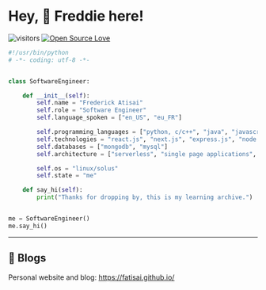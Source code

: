 # Hey, 👋 Freddie here!

![visitors](https://visitor-badge.laobi.icu/badge?page_id=zhenye-na.zhenye-na)
[![Open Source Love](https://badges.frapsoft.com/os/v1/open-source.svg?v=102)](https://github.com/ellerbrock/open-source-badge/)


```python
#!/usr/bin/python
# -*- coding: utf-8 -*-


class SoftwareEngineer:

    def __init__(self):
        self.name = "Frederick Atisai"
        self.role = "Software Engineer"
        self.language_spoken = ["en_US", "eu_FR"]

        self.programming_languages = ["python, c/c++", "java", "javascript", "php", "sass/scss"]
        self.technologies = "react.js", "next.js", "express.js", "node.js", "redux", "swr", "sanity", "mongoose", "sas"]
        self.databases = ["mongodb", "mysql"]
        self.architecture = ["serverless", "single page applications", "progressive web apps"]

        self.os = "linux/solus"
        self.state = "me"

    def say_hi(self):
        print("Thanks for dropping by, this is my learning archive.")


me = SoftwareEngineer()
me.say_hi()

```

---
## 📝 Blogs
Personal website and blog: https://fatisai.github.io/